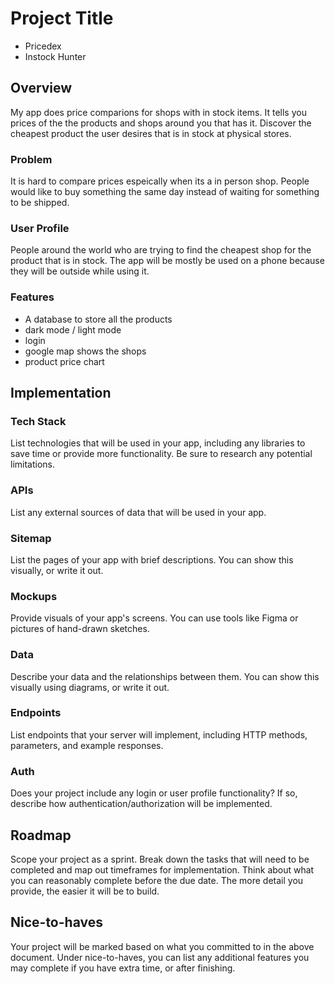 # Project Title

- Pricedex
- Instock Hunter

## Overview

<!-- What is your app? Brief description in a couple of sentences. -->

My app does price comparions for shops with in stock items. It tells you prices of the the products and shops around you that has it.
Discover the cheapest product the user desires that is in stock at physical stores.

### Problem

<!-- Why is your app needed? Background information around any pain points or other reasons. -->

It is hard to compare prices espeically when its a in person shop. People would like to buy something the same day instead of waiting for something to be shipped.

### User Profile

<!-- Who will use your app? How will they use it? Any special considerations that your app must take into account. -->

People around the world who are trying to find the cheapest shop for the product that is in stock. The app will be mostly be used on a phone because they will be outside while using it.

### Features

<!-- List the functionality that your app will include. These can be written as user stories or descriptions with related details. Do not describe _how_ these features are implemented, only _what_ needs to be implemented. -->

- A database to store all the products
- dark mode / light mode
- login
- google map shows the shops
- product price chart

## Implementation

### Tech Stack

List technologies that will be used in your app, including any libraries to save time or provide more functionality. Be sure to research any potential limitations.

### APIs

List any external sources of data that will be used in your app.

### Sitemap

List the pages of your app with brief descriptions. You can show this visually, or write it out.

### Mockups

Provide visuals of your app's screens. You can use tools like Figma or pictures of hand-drawn sketches.

### Data

Describe your data and the relationships between them. You can show this visually using diagrams, or write it out.

### Endpoints

List endpoints that your server will implement, including HTTP methods, parameters, and example responses.

### Auth

Does your project include any login or user profile functionality? If so, describe how authentication/authorization will be implemented.

## Roadmap

Scope your project as a sprint. Break down the tasks that will need to be completed and map out timeframes for implementation. Think about what you can reasonably complete before the due date. The more detail you provide, the easier it will be to build.

## Nice-to-haves

Your project will be marked based on what you committed to in the above document. Under nice-to-haves, you can list any additional features you may complete if you have extra time, or after finishing.
